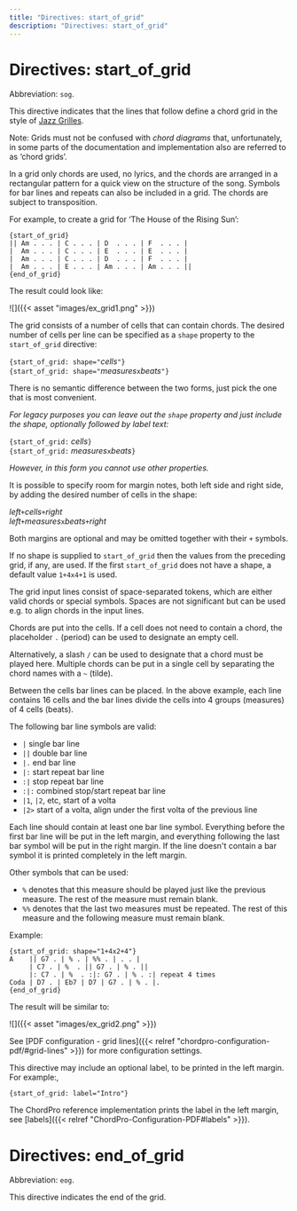 ```yaml
---
title: "Directives: start_of_grid"
description: "Directives: start_of_grid"
---
```


# Directives: start_of_grid

Abbreviation: `sog`.

This directive indicates that the lines that follow define a chord
grid in the style of [Jazz
Grilles](https://fr.wikipedia.org/wiki/Grille_harmonique).

Note: Grids must not be confused with _chord diagrams_ that,
unfortunately, in some parts of the documentation and implementation
also are referred to as ‘chord grids’.

In a grid only chords are used, no lyrics, and the chords are arranged
in a rectangular pattern for a quick view on the structure of the
song. Symbols for bar lines and repeats can also be included in a
grid. The chords are subject to transposition.

For example, to create a grid for ‘The House of the Rising Sun’:

    {start_of_grid}
    || Am . . . | C . . . | D  . . . | F  . . . |
    |  Am . . . | C . . . | E  . . . | E  . . . |
    |  Am . . . | C . . . | D  . . . | F  . . . |
    |  Am . . . | E . . . | Am . . . | Am . . . ||
    {end_of_grid}

The result could look like:

![]({{< asset "images/ex_grid1.png" >}})

The grid consists of a number of cells that can contain chords. The
desired number of cells per line can be specified as a `shape`
property to the `start_of_grid` directive:

`{start_of_grid: shape="`_cells_`"}`  
`{start_of_grid: shape="`_measures_`x`_beats_`"}`

There is no semantic difference between the two forms, just pick the
one that is most convenient.

_For legacy purposes you can leave out the `shape` property and just
include the shape, optionally followed by label text:_

`{start_of_grid:` _cells_`}`  
`{start_of_grid:` _measures_`x`_beats_`}`

_However, in this form you cannot use other properties._

It is possible to specify room for margin notes, both left side and
right side, by adding the desired number of cells in the shape:

_left_`+`_cells_`+`_right_  
_left_`+`_measures_`x`_beats_`+`_right_

Both margins are optional and may be omitted together with their `+` symbols.

If no shape is supplied to `start_of_grid` then the values from the
preceding grid, if any, are used. If the first `start_of_grid` does
not have a shape, a default value `1+4x4+1` is used.

The grid input lines consist of space-separated tokens, which are
either valid chords or special symbols. Spaces are not significant but
can be used e.g. to align chords in the input lines.

Chords are put into the cells. If a cell does not need to contain a
chord, the placeholder `.` (period) can be used to designate an empty
cell.

Alternatively, a slash `/` can be used to designate that a
chord must be played here.
Multiple chords can be put in a single cell by separating the chord
names with a `~` (tilde).

Between the cells bar lines can be placed. In the above example, each line contains 16 cells and the bar lines divide the cells into 4 groups (measures) of 4 cells (beats). 

The following bar line symbols are valid:

* `|` single bar line
* `||` double bar line
* `|.` end bar line
* `|:` start repeat bar line
* `:|` stop repeat bar line
* `:|:` combined stop/start repeat bar line
* `|1`, `|2`, etc, start of a volta
* `|2>` start of a volta, align under the first volta of the previous line

Each line should contain at least one bar line symbol. Everything
before the first bar line will be put in the left margin, and
everything following the last bar symbol will be put in the right
margin. If the line doesn't contain a bar symbol it is printed
completely in the left margin.

Other symbols that can be used:

* `%` denotes that this measure should be played just like the previous measure. The rest of the measure must remain blank.
* `%%` denotes that the last two measures must be repeated. The rest of this measure and the following measure must remain blank.

Example:

    {start_of_grid: shape="1+4x2+4"}
    A    || G7 . | % . | %% . | . . |
         | C7 . | %  . || G7 . | % . ||
         |: C7 . | %  . :|: G7 . | % . :| repeat 4 times
    Coda | D7 . | Eb7 | D7 | G7 . | % . |.
    {end_of_grid}

The result will be similar to:

![]({{< asset "images/ex_grid2.png" >}})

See [PDF configuration - grid lines]({{< relref "chordpro-configuration-pdf/#grid-lines" >}}) for more configuration settings.

This directive may include an optional label, to be printed in the
left margin. For example:,

    {start_of_grid: label="Intro"}

The ChordPro reference implementation prints the label in the left
margin, see [labels]({{< relref "ChordPro-Configuration-PDF#labels" >}}).

# Directives: end_of_grid

Abbreviation: `eog`.

This directive indicates the end of the grid.

